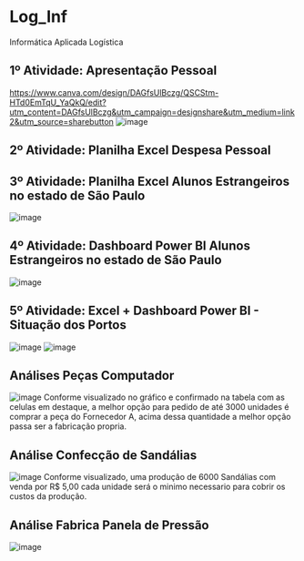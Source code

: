 # Log_Inf
Informática Aplicada Logística

## 1º Atividade: Apresentação Pessoal
https://www.canva.com/design/DAGfsUlBczg/QSCStm-HTd0EmTqU_YaQkQ/edit?utm_content=DAGfsUlBczg&utm_campaign=designshare&utm_medium=link2&utm_source=sharebutton
![image](https://github.com/user-attachments/assets/16f179e9-ca82-4da5-a22c-566b84ea8efc)

## 2º Atividade: Planilha Excel Despesa Pessoal

## 3º Atividade: Planilha Excel Alunos Estrangeiros no estado de São Paulo
![image](https://github.com/user-attachments/assets/f00df99c-7b2c-4f7d-b8d7-c54030fc53d1)

## 4º Atividade: Dashboard Power BI Alunos Estrangeiros no estado de São Paulo
![image](https://github.com/user-attachments/assets/ae332413-771c-4f25-9c19-7a1f6bb1b41b)

## 5º Atividade: Excel + Dashboard Power BI - Situação dos Portos
![image](https://github.com/user-attachments/assets/33600766-de65-43aa-beda-1ebe4446baaf)
![image](https://github.com/user-attachments/assets/26dde0ef-0fe1-4cac-bc2a-21199ee07ae8)

## Análises Peças Computador
![image](https://github.com/user-attachments/assets/01b0b42f-cdee-4ae4-8361-5a42e299aa01)
Conforme visualizado no gráfico e confirmado na tabela com as celulas em destaque, a melhor opção para pedido de até 3000 unidades é comprar a peça do Fornecedor A, acima dessa quantidade a melhor opção passa ser a fabricação propria.

## Análise Confecção de Sandálias
![image](https://github.com/user-attachments/assets/a44b48d2-75ff-41f7-8669-979b0722a8aa)
Conforme visualizado, uma produção de 6000 Sandálias com venda por R$ 5,00 cada unidade será o minimo necessario para cobrir os custos da produção.

## Análise Fabrica Panela de Pressão
![image](https://github.com/user-attachments/assets/dd6fcd03-fb18-46e8-993b-dcb3787db4a2)

